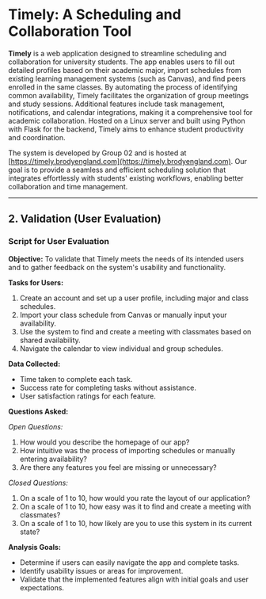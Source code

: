 # Timely: A Scheduling and Collaboration Tool

**Timely** is a web application designed to streamline scheduling and collaboration for university students. The app enables users to fill out detailed profiles based on their academic major, import schedules from existing
learning management systems (such as Canvas), and find peers enrolled in the same classes. By automating the process of identifying common availability, Timely facilitates the organization of group meetings and study sessions. 
Additional features include task management, notifications, and calendar integrations, making it a comprehensive tool for academic collaboration. Hosted on a Linux server and built using Python with Flask for the backend, 
Timely aims to enhance student productivity and coordination.

The system is developed by Group 02 and is hosted at [https://timely.brodyengland.com](https://timely.brodyengland.com). Our goal is to provide a seamless and efficient scheduling solution that integrates effortlessly 
with students' existing workflows, enabling better collaboration and time management.

---

## 2. Validation (User Evaluation)

### Script for User Evaluation

**Objective:** To validate that Timely meets the needs of its intended users and to gather feedback on the system's usability and functionality.

**Tasks for Users:**
1. Create an account and set up a user profile, including major and class schedules.
2. Import your class schedule from Canvas or manually input your availability.
3. Use the system to find and create a meeting with classmates based on shared availability.
4. Navigate the calendar to view individual and group schedules.

**Data Collected:**
- Time taken to complete each task.
- Success rate for completing tasks without assistance.
- User satisfaction ratings for each feature.

**Questions Asked:**

*Open Questions:*
1. How would you describe the homepage of our app? 
2. How intuitive was the process of importing schedules or manually entering availability?
3. Are there any features you feel are missing or unnecessary?

*Closed Questions:*
1. On a scale of 1 to 10, how would you rate the layout of our application?
2. On a scale of 1 to 10, how easy was it to find and create a meeting with classmates?
3. On a scale of 1 to 10, how likely are you to use this system in its current state?

**Analysis Goals:**
- Determine if users can easily navigate the app and complete tasks.
- Identify usability issues or areas for improvement.
- Validate that the implemented features align with initial goals and user expectations.
